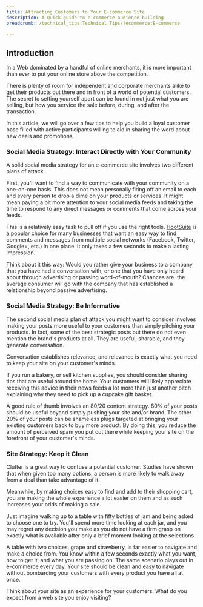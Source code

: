 ```yaml
---
title: Attracting Customers to Your E-commerce Site
description: A Quick guide to e-commerce audience building.
breadcrumb: /technical_tips:Technical Tips/!ecommerce:E-commerce

---
```


Introduction
-----
In a Web dominated by a handful of online merchants, it is more important than ever to put your online store above the competition.

There is plenty of room for independent and corporate merchants alike to get their products out there and in front of a world of potential customers. The secret to setting yourself apart can be found in not just what you are selling, but how you service the sale before, during, and after the transaction.

In this article, we will go over a few tips to help you build a loyal customer base filled with active participants willing to aid in sharing the word about new deals and promotions.

### Social Media Strategy: Interact Directly with Your Community
A solid social media strategy for an e-commerce site involves two different plans of attack.

First, you'll want to find a way to communicate with your community on a one-on-one basis. This does not mean personally firing off an email to each and every person to drop a dime on your products or services. It might mean paying a bit more attention to your social media feeds and taking the time to respond to any direct messages or comments that come across your feeds.

This is a relatively easy task to pull off if you use the right tools. [HootSuite][hootsuite] is a popular choice for many businesses that want an easy way to find comments and messages from multiple social networks (Facebook, Twitter, Google+, etc.) in one place. It only takes a few seconds to make a lasting impression.

Think about it this way: Would you rather give your business to a company that you have had a conversation with, or one that you have only heard about through advertising or passing word-of-mouth? Chances are, the average consumer will go with the company that has established a relationship beyond passive advertising.

### Social Media Strategy: Be Informative
The second social media plan of attack you might want to consider involves making your posts more useful to your customers than simply pitching your products. In fact, some of the best strategic posts out there do not even mention the brand's products at all. They are useful, sharable, and they generate conversation.

Conversation establishes relevance, and relevance is exactly what you need to keep your site on your customer's minds.

If you run a bakery, or sell kitchen supplies, you should consider sharing tips that are useful around the home. Your customers will likely appreciate receiving this advice in their news feeds a lot more than just another pitch explaining why they need to pick up a cupcake gift basket.

A good rule of thumb involves an 80/20 content strategy. 80% of your posts should be useful beyond simply pushing your site and/or brand. The other 20% of your posts can be shameless plugs targeted at bringing your existing customers back to buy more product. By doing this, you reduce the amount of perceived spam you put out there while keeping your site on the forefront of your customer's minds.

### Site Strategy: Keep it Clean
Clutter is a great way to confuse a potential customer. Studies have shown that when given too many options, a person is more likely to walk away from a deal than take advantage of it. 

Meanwhile, by making choices easy to find and add to their shopping cart, you are making the whole experience a lot easier on them and as such increases your odds of making a sale.

Just imagine walking up to a table with fifty bottles of jam and being asked to choose one to try. You'll spend more time looking at each jar, and you may regret any decision you make as you do not have a firm grasp on exactly what is available after only a brief moment looking at the selections.

A table with two choices, grape and strawberry, is far easier to navigate and make a choice from. You know within a few seconds exactly what you want, how to get it, and what you are passing on. The same scenario plays out in e-commerce every day. Your site should be clean and easy to navigate without bombarding your customers with every product you have all at once.

Think about your site as an experience for your customers. What do you expect from a web site you enjoy visiting? 

[hootsuite]: http://hootsuite.com